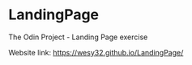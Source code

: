 # LandingPage
The Odin Project - Landing Page exercise

Website link: https://wesy32.github.io/LandingPage/